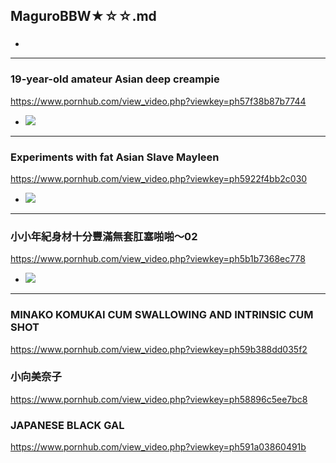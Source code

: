 ## MaguroBBW★☆☆.md
### 

- ![]()
---
### 19-year-old amateur Asian deep creampie
https://www.pornhub.com/view_video.php?viewkey=ph57f38b87b7744
- ![](https://ci.phncdn.com/videos/201610/04/91820661/original/(m=ecuKGgaaaa)(mh=a0mka0-_2PvFM4Vm)12.jpg)
---
### Experiments with fat Asian Slave Mayleen
https://www.pornhub.com/view_video.php?viewkey=ph5922f4bb2c030
- ![](https://ci.phncdn.com/videos/201705/22/117420201/original/(m=ecuKGgaaaa)(mh=xRnJq0m6nkFhuLp2)5.jpg)
---
### 小小年紀身材十分豐滿無套肛塞啪啪～02
https://www.pornhub.com/view_video.php?viewkey=ph5b1b7368ec778
- ![](https://ci.phncdn.com/videos/201806/09/169681881/original/(m=ecuKGgaaaa)(mh=ZyjHzQY245nCb46T)3.jpg)
---
### MINAKO KOMUKAI CUM SWALLOWING AND INTRINSIC CUM SHOT
https://www.pornhub.com/view_video.php?viewkey=ph59b388dd035f2
### 小向美奈子
https://www.pornhub.com/view_video.php?viewkey=ph58896c5ee7bc8
### JAPANESE BLACK GAL
https://www.pornhub.com/view_video.php?viewkey=ph591a03860491b
